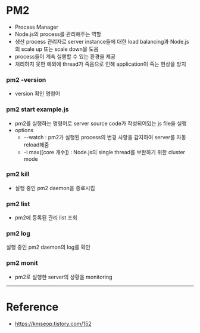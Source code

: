 # PM2

- Process Manager
- Node.js의 process를 관리해주는 역할
- 생산 process 관리자로 server instance들에 대한 load balancing과 Node.js의 scale up 또는 scale down을 도움
- process들이 계속 실핻할 수 있는 환경을 제공
- 처리하지 못한 에외에 thread가 죽음으로 인해 application이 죽는 현상을 방지

### pm2 -version

- version 확인 명령어

### pm2 start example.js

- pm2를 실행하는 명령어로 server source code가 작성되어있는 js file을 실행
- options
  - --watch : pm2가 실행된 process의 변경 사항을 감지하여 server를 자동 reload해줌
  - -i max([core 개수]) : Node.js의 single thread를 보완하기 위한 cluster mode

### pm2 kill
- 실행 중인 pm2 daemon을 종료시킴

### pm2 list

- pm2에 등록된 관리 list 조회

### pm2 log

 실행 중인 pm2 daemon의 log를 확인

### pm2 monit

- pm2로 실행한 server의 상황을 monitoring

---

# Reference

- https://kmseop.tistory.com/152
